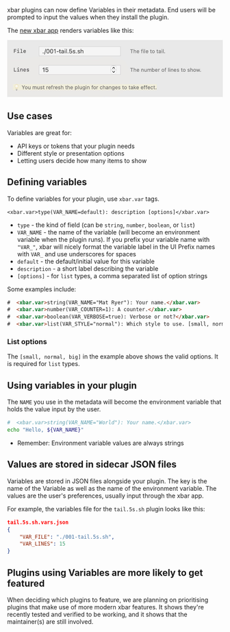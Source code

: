 xbar plugins can now define Variables in their metadata. End users will be prompted to input the values when they install the plugin.

The [new xbar app](https://github.com/matryer/xbar/releases/latest) renders variables like this:

![](xbar-plugin-with-variables.jpg)

## Use cases

Variables are great for:

* API keys or tokens that your plugin needs
* Different style or presentation options
* Letting users decide how many items to show

## Defining variables

To define variables for your plugin, use `xbar.var` tags.

```
<xbar.var>type(VAR_NAME=default): description [options]</xbar.var>
```

* `type` - the kind of field (can be `string`, `number`, `boolean`, or `list`)
* `VAR_NAME` - the name of the variable (will become an environment variable when the plugin runs). If you prefix your variable name with `"VAR_"`, xbar will nicely format the variable label in the UI
 Prefix names with `VAR_` and use underscores for spaces
* `default` - the default/initial value for this variable
* `description` - a short label describing the variable
* `[options]` - for `list` types, a comma separated list of option strings

Some examples include:

```html
#  <xbar.var>string(VAR_NAME="Mat Ryer"): Your name.</xbar.var>
#  <xbar.var>number(VAR_COUNTER=1): A counter.</xbar.var>
#  <xbar.var>boolean(VAR_VERBOSE=true): Verbose or not?</xbar.var>
#  <xbar.var>list(VAR_STYLE="normal"): Which style to use. [small, normal, big]</xbar.var>
```

### List options

The `[small, normal, big]` in the example above shows the valid options. It is required for `list` types.

## Using variables in your plugin

The `NAME` you use in the metadata will become the environment variable that holds the value input by the user.

```bash
#  <xbar.var>string(VAR_NAME="World"): Your name.</xbar.var>
echo "Hello, ${VAR_NAME}"
```

* Remember: Environment variable values are always strings

## Values are stored in sidecar JSON files

Variables are stored in JSON files alongside your plugin. The key is the name of the Variable as well as the name of the environment variable. The values are the user's preferences, usually input through the xbar app.

For example, the variables file for the `tail.5s.sh` plugin looks like this:

```json
tail.5s.sh.vars.json
{
	"VAR_FILE": "./001-tail.5s.sh",
	"VAR_LINES": 15
}
```

## Plugins using Variables are more likely to get featured

When deciding which plugins to feature, we are planning on prioritising plugins that make use of more modern xbar features. It shows they're recently tested and verified to be working, and it shows that the maintainer(s) are still involved.